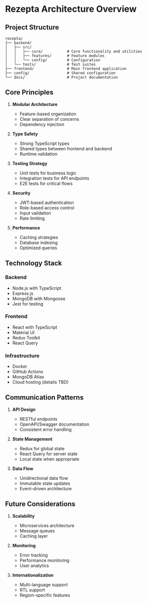 # Rezepta Architecture Overview

## Project Structure

```
rezepta/
├── backend/
│   ├── src/
│   │   ├── core/           # Core functionality and utilities
│   │   ├── features/       # Feature modules
│   │   └── config/         # Configuration
│   └── tests/              # Test suites
├── frontend/               # Main frontend application
├── config/                 # Shared configuration
└── docs/                   # Project documentation
```

## Core Principles

1. **Modular Architecture**
   - Feature-based organization
   - Clear separation of concerns
   - Dependency injection

2. **Type Safety**
   - Strong TypeScript types
   - Shared types between frontend and backend
   - Runtime validation

3. **Testing Strategy**
   - Unit tests for business logic
   - Integration tests for API endpoints
   - E2E tests for critical flows

4. **Security**
   - JWT-based authentication
   - Role-based access control
   - Input validation
   - Rate limiting

5. **Performance**
   - Caching strategies
   - Database indexing
   - Optimized queries

## Technology Stack

### Backend
- Node.js with TypeScript
- Express.js
- MongoDB with Mongoose
- Jest for testing

### Frontend
- React with TypeScript
- Material UI
- Redux Toolkit
- React Query

### Infrastructure
- Docker
- GitHub Actions
- MongoDB Atlas
- Cloud hosting (details TBD)

## Communication Patterns

1. **API Design**
   - RESTful endpoints
   - OpenAPI/Swagger documentation
   - Consistent error handling

2. **State Management**
   - Redux for global state
   - React Query for server state
   - Local state when appropriate

3. **Data Flow**
   - Unidirectional data flow
   - Immutable state updates
   - Event-driven architecture

## Future Considerations

1. **Scalability**
   - Microservices architecture
   - Message queues
   - Caching layer

2. **Monitoring**
   - Error tracking
   - Performance monitoring
   - User analytics

3. **Internationalization**
   - Multi-language support
   - RTL support
   - Region-specific features 